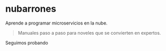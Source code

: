 # nubarrones

Aprende a programar microservicios en la nube.

> Manuales paso a paso para noveles que se convierten en expertos.

Seguimos probando
